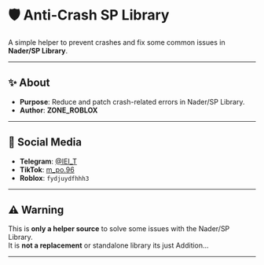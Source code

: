 # 🛡️ Anti-Crash SP Library  

A simple helper to prevent crashes and fix some common issues in **Nader/SP Library**.  

---

## ✨ About  
- **Purpose**: Reduce and patch crash-related errors in Nader/SP Library.  
- **Author**: **ZONE_ROBLOX**  

---

## 📱 Social Media  
- **Telegram**: [@IEI_T](https://t.me/IEI_T)  
- **TikTok**: [m_po.96](https://www.tiktok.com/@m_po.96)  
- **Roblox**: `fydjuydfhhh3`  

---

## ⚠️ Warning  
This is **only a helper source** to solve some issues with the Nader/SP Library.  
It is **not a replacement** or standalone library its just Addition...

---
